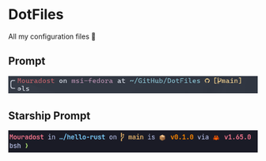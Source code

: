 # DotFiles

All my configuration files 📂

## Prompt

![My Prompt](Prompt.png)

## Starship Prompt

![My Prompt](Starship_Prompt.png)
